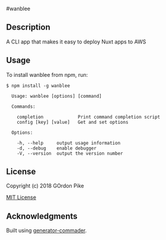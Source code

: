 #wanblee

## Description

A CLI app that makes it easy to deploy Nuxt apps to AWS

## Usage

To install wanblee from npm, run:

```
$ npm install -g wanblee
```

```
  Usage: wanblee [options] [command]

  Commands:

    completion             Print command completion script
    config [key] [value]   Get and set options

  Options:

    -h, --help     output usage information
    -d, --debug    enable debugger
    -V, --version  output the version number

```

## License

Copyright (c) 2018 GOrdon Pike

[MIT License](http://en.wikipedia.org/wiki/MIT_License)

## Acknowledgments

Built using [generator-commader](https://github.com/Hypercubed/generator-commander).
